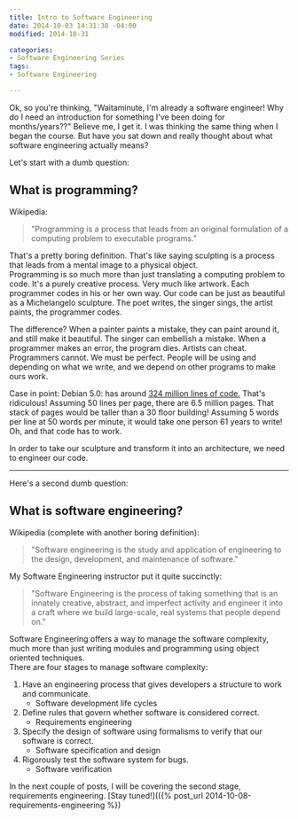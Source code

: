 ```yaml
---
title: Intro to Software Engineering
date: 2014-10-03 14:31:38 -04:00
modified: 2014-10-31

categories:
- Software Engineering Series
tags:
- Software Engineering

---
```

Ok, so you're thinking, "Waitaminute, I'm already a software engineer!
Why do I need an introduction for something I've been doing for months/years??"
Believe me, I get it. I was thinking the same thing when I began the course.
But have you sat down and really thought about what software engineering actually means?

Let's start with a dumb question:

## What is programming?

Wikipedia:

>  "Programming is a process that leads from an original formulation of a
>  computing problem to executable programs."

That's a pretty boring definition. That's like saying sculpting is a process
that leads from a mental image to a physical object.  
Programming is so much more than just translating a computing problem to code.
It's a purely creative process. Very much like artwork. Each programmer codes
in his or her own way. Our code can be just as beautiful as a Michelangelo sculpture.
The poet writes, the singer sings, the artist paints, the programmer codes.

The difference? When a painter paints a mistake, they can paint around it, and still make it beautiful. The singer can embellish a mistake. When a programmer makes an error, the program dies. Artists can cheat. Programmers cannot. We must be perfect. People will be using and depending on what we write, and we depend on other programs to make ours work.

Case in point: Debian 5.0: has around [324 million lines of code.](http://en.wikipedia.org/wiki/Source_lines_of_code#Example) That's ridiculous!
Assuming 50 lines per page, there are 6.5 million pages. That stack of pages would be taller than a 30 floor building!
Assuming 5 words per line at 50 words per minute, it would take one person 61 years to write!
Oh, and that code has to work.

In order to take our sculpture and transform it into an architecture, we need to engineer our code.

* * *

Here's a second dumb question:

## What is software engineering?

Wikipedia (complete with another boring definition):

>  "Software engineering is the study and application of engineering to the design,
>  development, and maintenance of software."

My Software Engineering instructor put it quite succinctly:

>  "Software Engineering is the process of taking something that is an innately creative,
>  abstract, and imperfect activity and engineer it into a craft where we build large-scale,
>  real systems that people depend on."

Software Engineering offers a way to manage the software complexity,
much more than just writing modules and programming using object oriented techniques.  
There are four stages to manage software complexity:

1.  Have an engineering process that gives developers a structure to work and communicate.
    - Software development life cycles
2. Define rules that govern whether software is considered correct.
    - Requirements engineering
3. Specify the design of software using formalisms to verify that our software is correct.
    - Software specification and design
4. Rigorously test the software system for bugs.
    - Software verification

In the next couple of posts, I will be covering the second stage, requirements engineering. 
[Stay tuned!](({% post_url 2014-10-08-requirements-engineering %})
